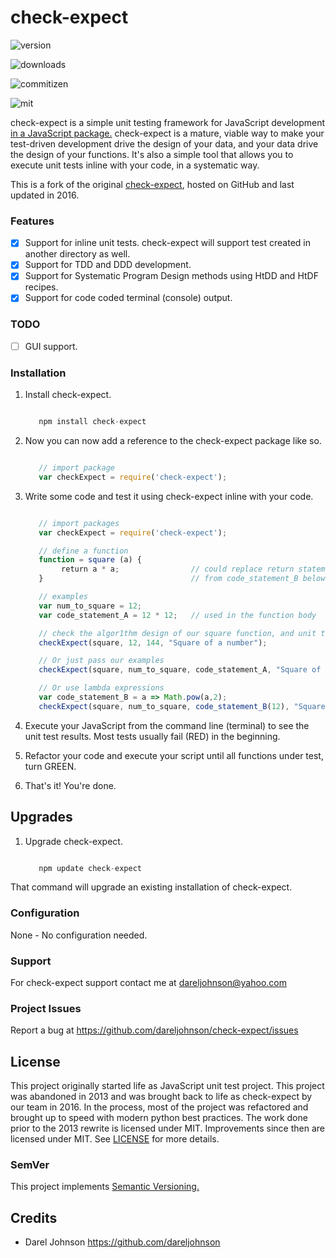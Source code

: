 # check-expect

![version](https://img.shields.io/npm/v/check-expect.svg)

![downloads](https://img.shields.io/npm/dt/check-expect.svg)

![commitizen](https://img.shields.io/badge/commitizen-friendly-brightgreen.svg)

![mit](http://img.shields.io/npm/l/express.svg)


check-expect is a simple unit testing framework for JavaScript development <a href="https://www.npmjs.com/package/check-expect" target="top">in a JavaScript package.</a>  check-expect is a mature, viable way to make your test-driven development drive the design of your data,
and your data drive the design of your functions.  It's also a simple tool that allows you to execute unit tests inline
with your code, in a systematic way.

This is a fork of the original <a href="https://github.com/dareljohnson/check-expect" target="top">check-expect</a>, hosted on GitHub and
last updated in 2016.

### Features

* [x] Support for inline unit tests. check-expect will support test created in another directory as well.
* [x] Support for TDD and DDD development.
* [x] Support for Systematic Program Design methods using HtDD and HtDF recipes.
* [x] Support for code coded terminal (console) output.

### TODO

* [ ] GUI support.

### Installation

1. Install check-expect.

   ```javascript

      npm install check-expect

   ```
2. Now you can now add a reference to the check-expect package like so.

   ```javascript

      // import package
      var checkExpect = require('check-expect');

   ```

3. Write some code and test it using check-expect inline with your code.

   ```javascript

      // import packages
      var checkExpect = require('check-expect');

      // define a function
      function = square (a) {
           return a * a;                // could replace return statement with lambda statement: a => Math.pow(a,2)                        
      }                                 // from code_statement_B below.

      // examples
      var num_to_square = 12;
      var code_statement_A = 12 * 12;   // used in the function body

      // check the algor1thm design of our square function, and unit test it at the same time
      checkExpect(square, 12, 144, "Square of a number");

      // Or just pass our examples
      checkExpect(square, num_to_square, code_statement_A, "Square of a number");

      // Or use lambda expressions
      var code_statement_B = a => Math.pow(a,2);
      checkExpect(square, num_to_square, code_statement_B(12), "Square of a number");

   ```


4. Execute your JavaScript from the command line (terminal) to see the unit test results. Most tests usually fail (RED) in the beginning.

5. Refactor your code and execute your script until all functions under test, turn GREEN.

6. That's it! You're done.


Upgrades
-------------

1. Upgrade check-expect.

   ```javascript

      npm update check-expect

   ```

That command will upgrade an existing installation of check-expect.


### Configuration

None - No configuration needed.

### Support

For check-expect support contact me at <dareljohnson@yahoo.com>

### Project Issues

Report a bug at <https://github.com/dareljohnson/check-expect/issues>

## License

This project originally started life as JavaScript unit test project. This project was
abandoned in 2013 and was brought back to life as check-expect by our team in
2016. In the process, most of the project was refactored and brought up to speed
with modern python best practices. The work done prior to the 2013 rewrite is
licensed under MIT. Improvements since then are licensed under MIT.
See <a href="https://github.com/dareljohnson/check-expect/" target="top">LICENSE</a> for more details.

### SemVer

This project implements <a href="http://semver.org/" target="top">Semantic Versioning.</a>

## Credits

* Darel Johnson <https://github.com/dareljohnson>

